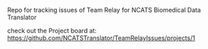 Repo for tracking issues of Team Relay for NCATS Biomedical Data Translator

check out the Project board at: https://github.com/NCATSTranslator/TeamRelayIssues/projects/1
